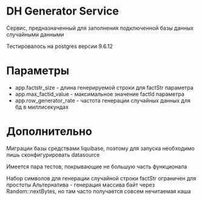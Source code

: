 # DH Generator Service

Сервис, предназначенный для заполнения подключенной базы данных случайными данными

Тестировалось на postgres версии 9.6.12

# Параметры
* app.factstr_size - длина генерируемой строки для factStr параметра
* app.max_factid_value - максимальное значение factId параметра
* app.row_generator_rate - частота генерации случайных данных для бд в миллисекундах

# Дополнительно
Миграции базы средствами liquibase, поэтому для запуска необходимо лишь сконфигурировать datasource

Имеется пара тестов, покрывающие не большую часть функционала

Набор символов для генерации случайной строки factStr ограничен для простоты
Альтернатива - генерация массива байт через Random::nextBytes, но там часто получается совсем нечитаемая каша